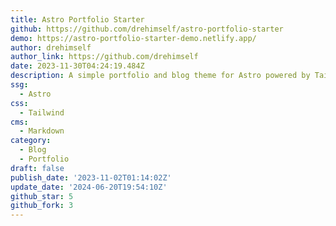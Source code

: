 ```yaml
---
title: Astro Portfolio Starter
github: https://github.com/drehimself/astro-portfolio-starter
demo: https://astro-portfolio-starter-demo.netlify.app/
author: drehimself
author_link: https://github.com/drehimself
date: 2023-11-30T04:24:19.484Z
description: A simple portfolio and blog theme for Astro powered by Tailwind CSS
ssg:
  - Astro
css:
  - Tailwind
cms:
  - Markdown
category:
  - Blog
  - Portfolio
draft: false
publish_date: '2023-11-02T01:14:02Z'
update_date: '2024-06-20T19:54:10Z'
github_star: 5
github_fork: 3
---
```

